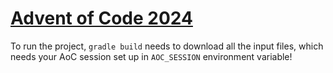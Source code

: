 # [Advent of Code 2024](https://adventofcode.com/2024/)

To run the project, `gradle build` needs to download all the input files, 
which needs your AoC session set up in `AOC_SESSION` environment variable!